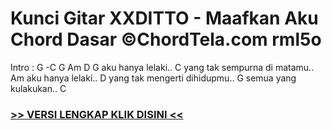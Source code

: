 
 # Kunci Gitar XXDITTO - Maafkan Aku Chord Dasar ©ChordTela.com rml5o


Intro : G -C G Am D G aku hanya lelaki.. C yang tak sempurna di matamu.. Am aku hanya lelaki.. D yang tak mengerti dihidupmu.. G semua yang kulakukan.. C

###  <a href="https://shortlighzx.web.app?sq=Kunci Gitar XXDITTO - Maafkan Aku Chord Dasar ©ChordTela.com"> >> VERSI LENGKAP KLIK DISINI << </a>
